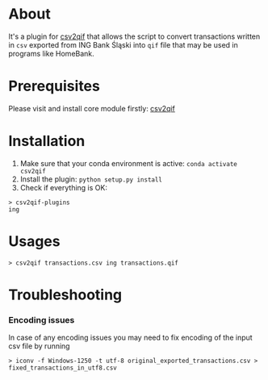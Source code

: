 # About

It's a plugin for [csv2qif](https://github.com/fighterpoul/csv2qif-core) that allows the script to convert transactions written in `csv` exported from ING Bank Śląski into `qif` file that may be used in programs like HomeBank.

# Prerequisites

Please visit and install core module firstly: [csv2qif](https://github.com/fighterpoul/csv2qif-core)

# Installation

1. Make sure that your conda environment is active: `conda activate csv2qif`
1. Install the plugin: `python setup.py install`
1. Check if everything is OK:
```
> csv2qif-plugins 
ing
```

# Usages

```shell script
> csv2qif transactions.csv ing transactions.qif
```

# Troubleshooting

### Encoding issues
In case of any encoding issues you may need to fix encoding of the input csv file by running
```shell script
> iconv -f Windows-1250 -t utf-8 original_exported_transactions.csv > fixed_transactions_in_utf8.csv
```